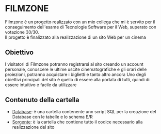 # FILMZONE
Filmzone è un progetto realizzato con un mio collega che mi è servito per il conseguimento dell'esame di Tecnologie Software per il Web, superato con votazione 30/30.  
Il progetto è finalizzato alla realizzazione di un sito Web per un cinema

## Obiettivo
I visitatori di Filmzone potranno registrarsi al sito creando un account personale, conoscere le ultime uscite cinematografiche e gli orari delle proiezioni, potranno acquistare i biglietti e tanto altro ancora
Uno degli obiettivi principali del sito è quello di essere alla portata di tutti, quindi di essere intuitivo e facile da utilizzare

## Contenuto della cartella
- [Database](database): è una cartella contenente uno script SQL per la creazione del Database con le tabelle e lo schema E/R
- [Sorgente](vittoria-riviello_pj): è la cartella che contiene tutto il codice necessario alla realizzazione del sito
